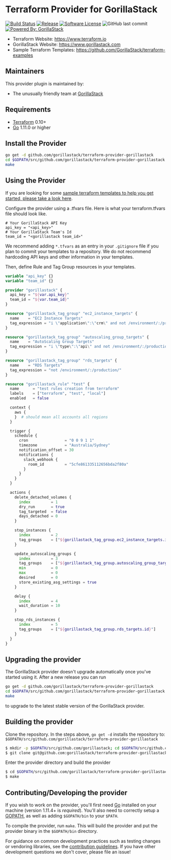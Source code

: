 Terraform Provider for GorillaStack
==================

[![Build Status](https://img.shields.io/travis/GorillaStack/terraform-provider-gorillastack/master.svg?style=for-the-badge)](https://travis-ci.org/GorillaStack/terraform-provider-gorillastack)
[![Release](https://img.shields.io/github/tag/GorillaStack/terraform-provider-gorillastack.svg?label=Release&style=for-the-badge)](https://github.com/GorillaStack/terraform-provider-gorillastack/releases/latest)
[![Software License](https://img.shields.io/badge/license-MPL-brightgreen.svg?style=for-the-badge)](/LICENSE.md)
![GitHub last commit](https://img.shields.io/github/last-commit/gorillastack/terraform-provider-gorillastack.svg?style=for-the-badge)
[![Powered By: GorillaStack](https://img.shields.io/badge/powered%20by-GorillaStack-green.svg?style=for-the-badge)](https://www.gorillastack.com)

- Terraform Website: https://www.terraform.io
- GorillaStack Website: https://www.gorillastack.com
- Sample Terraform Templates: https://github.com/GorillaStack/terraform-examples
<!-- - Documentation: https://www.terraform.io/docs/providers/gorillastack/index.html -->

Maintainers
-----------

This provider plugin is maintained by:

* The unusually friendly team at [GorillaStack](https://www.gorillastack.com/)

Requirements
------------

-	[Terraform](https://www.terraform.io/downloads.html) 0.10+
-	[Go](https://golang.org/doc/install) 1.11.0 or higher


Install the Provider
--------------------

```bash
go get -d github.com/gorillastack/terraform-provider-gorillastack
cd $GOPATH/src/github.com/gorillastack/terraform-provider-gorillastack
make
```

Using the Provider
------------------

If you are looking for some [sample terraform templates to help you get started, please take a look here](https://github.com/GorillaStack/terraform-examples).

Configure the provider using a .tfvars file. Here is what your terraform.tfvars file should look like.

```
# Your GorillaStack API Key
api_key = "<api_key>"
# Your GorillaStack Team's Id
team_id = "<gorillastack team_id>"
```

We recommend adding `*.tfvars` as an entry in your `.gitignore` file if you plan to commit your templates to a repository.
We do not recommend hardcoding API keys and other information in your templates.

Then, define Rule and Tag Group resources in your templates.

```terraform
variable "api_key" {}
variable "team_id" {}

provider "gorillastack" {
  api_key = "${var.api_key}"
  team_id = "${var.team_id}"
}

resource "gorillastack_tag_group" "ec2_instance_targets" {
  name    = "EC2 Instance Targets"
  tag_expression = "i \"application\":\"crm\" and not /environment/:/production/"
}

resource "gorillastack_tag_group" "autoscaling_group_targets" {
  name    = "AutoScaling Group Targets"
  tag_expression = "i \"type\":\"api\" and not /environment/:/production/"
}

resource "gorillastack_tag_group" "rds_targets" {
  name    = "RDS Targets"
  tag_expression = "not /environment/:/production/"
}

resource "gorillastack_rule" "test" {
  name      = "test rules creation from terraform"
  labels    = ["terraform", "test", "local"]
  enabled   = false

  context {
    aws {
    }  # should mean all accounts all regions
  }

  trigger {
    schedule {
      cron                = "0 0 9 1 1"
      timezone            = "Australia/Sydney"
      notification_offset = 30
      notifications {
        slack_webhook {
          room_id         = "5cfe861335112656bda2f80a"
        }
      }
    }
  }

  actions {
    delete_detached_volumes {
      index         = 1
      dry_run       = true
      tag_targeted  = false
      days_detached = 0
    }

    stop_instances {
      index         = 2
      tag_groups    = ["${gorillastack_tag_group.ec2_instance_targets.id}"]
    }

    update_autoscaling_groups {
      index         = 3
      tag_groups    = ["${gorillastack_tag_group.autoscaling_group_targets.id}"]
      min           = 0
      max           = 0
      desired       = 0
      store_existing_asg_settings = true
    }

    delay {
      index         = 4
      wait_duration = 10
    }

    stop_rds_instances {
      index         = 5
      tag_groups    = ["${gorillastack_tag_group.rds_targets.id}"]
    }
  }
}
```


Upgrading the provider
----------------------

The GorillaStack provider doesn't upgrade automatically once you've started using it. After a new release you can run 

```bash
go get -d github.com/gorillastack/terraform-provider-gorillastack
cd $GOPATH/src/github.com/gorillastack/terraform-provider-gorillastack
make
```

to upgrade to the latest stable version of the GorillaStack provider.

Building the provider
---------------------

Clone the repository. In the steps above, `go get -d` installs the repository to: `$GOPATH/src/github.com/gorillastack/terraform-provider-gorillastack`

```sh
$ mkdir -p $GOPATH/src/github.com/gorillastack; cd $GOPATH/src/github.com/gorillastack
$ git clone git@github.com:gorillastack/terraform-provider-gorillastack
```

Enter the provider directory and build the provider

```sh
$ cd $GOPATH/src/github.com/gorillastack/terraform-provider-gorillastack
$ make
```

Contributing/Developing the provider
------------------------------------

If you wish to work on the provider, you'll first need [Go](http://www.golang.org) installed on your machine (version 1.11.4+ is *required*). You'll also need to correctly setup a [GOPATH](http://golang.org/doc/code.html#GOPATH), as well as adding `$GOPATH/bin` to your `$PATH`.

To compile the provider, run `make`. This will build the provider and put the provider binary in the `$GOPATH/bin` directory.

For guidance on common development practices such as testing changes or vendoring libraries, see the [contribution guidelines](https://github.com/gorillastack/terraform-provider-gorillastack/blob/master/CONTRIBUTING.md). If you have other development questions we don't cover, please file an issue!
